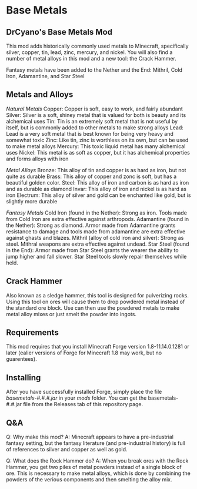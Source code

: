# Base Metals
## DrCyano's Base Metals Mod
This mod adds historically commonly used metals to Minecraft, specifically silver, copper, tin, lead, zinc, mercury, and nickel. You will also find a number of metal alloys in this mod and a new tool: the Crack Hammer.

Fantasy metals have been added to the Nether and the End: Mithril, Cold Iron, Adamantine, and Star Steel

## Metals and Alloys
*Natural Metals*
Copper: Copper is soft, easy to work, and fairly abundant
Silver: Silver is a soft, shiney metal that is valued for both is beauty and its alchemical uses
Tin: Tin is an extremely soft metal that is not useful by itself, but is commonly added to other metals to make strong alloys
Lead: Lead is a very soft metal that is best known for being very heavy and somewhat toxic
Zinc: Like tin, zinc is worthless on its own, but can be used to make metal alloys
Mercury: This toxic liquid metal has many alchemical uses
Nickel: This metal is as soft as copper, but it has alchemical properties and forms alloys with iron

*Metal Alloys*
Bronze: This alloy of tin and copper is as hard as iron, but not quite as durable
Brass: This alloy of copper and zonc is soft, but has a beautiful golden color.
Steel: This alloy of iron and carbon is as hard as iron and as durable as diamond
Invar: This alloy of iron and nickel is as hard as iron
Electrum: This alloy of silver and gold can be enchanted like gold, but is slightly more durable

*Fantasy Metals*
Cold Iron (found in the Nether): Strong as iron. Tools made from Cold Iron are extra effective against arthropods.
Adamantine (found in the Nether): Strong as diamond. Armor made from Adamantine grants resistance to damage and tools made from adamantine are extra effective against ghasts and blazes.
Mithril (alloy of cold iron and silver): Strong as steel. Mithral weapons are extra effective against undead.
Star Steel (found in the End): Armor made from Star Steel grants the wearer the ability to jump higher and fall slower. Star Steel tools slowly repair themselves while held.

## Crack Hammer
Also known as a sledge hammer, this tool is designed for pulverizing rocks. Using this tool on ores will cause them to drop powdered metal instead of the standard ore block. Use can then use the powdered metals to make metal alloy mixes or just smelt the powder into ingots.

## Requirements
This mod requires that you install Minecraft Forge version 1.8-11.14.0.1281 or later (ealier versions of Forge for Minecraft 1.8 may work, but no guarentees).

## Installing
After you have successfully installed Forge, simply place the file *basemetals-#.#.#.jar* in your *mods* folder. You can get the basemetals-#.#.jar file from the Releases tab of this repository page.

## Q&A
Q: Why make this mod?
A: Minecraft appears to have a pre-industrial fantasy setting, but the fantasy literature (and pre-industrial history) is full of references to silver and copper as well as gold.

Q: What does the Rock Hammer do?
A: When you break ores with the Rock Hammer, you get two piles of metal powders instead of a single block of ore. This is necessary to make metal alloys, which is done by combining the powders of the verious components and then smelting the alloy mix.

